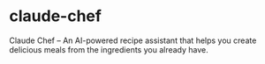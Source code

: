 # claude-chef
Claude Chef – An AI-powered recipe assistant that helps you create delicious meals from the ingredients you already have.

